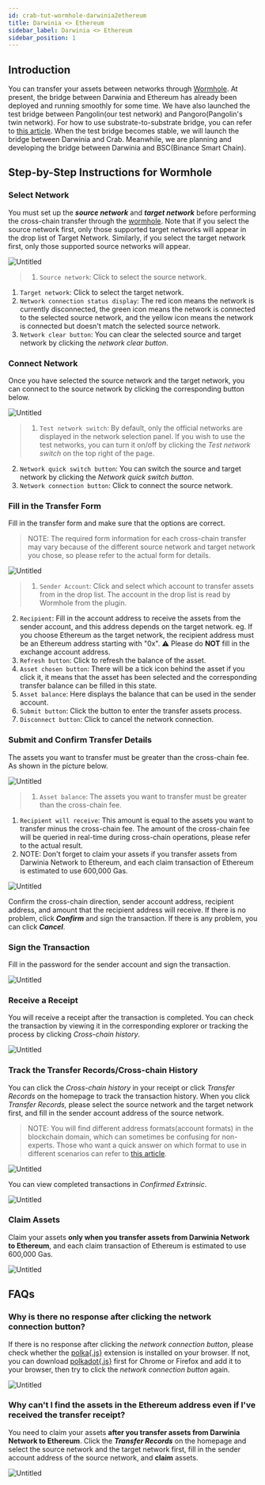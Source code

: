 ```yaml
---
id: crab-tut-wormhole-darwinia2ethereum
title: Darwinia <> Ethereum
sidebar_label: Darwinia <> Ethereum
sidebar_position: 1
---
```


## Introduction

You can transfer your assets between networks through [Wormhole](https://wormhole.darwinia.network/). At present, the bridge between Darwinia and Ethereum has already been deployed and running smoothly for some time. We have also launched the test bridge between Pangolin(our test network) and Pangoro(Pangolin's twin network). For how to use substrate-to-substrate bridge, you can refer to [this article](https://darwinianetwork.medium.com/wormhole-update-the-substrate-to-substrate-bridge-between-pangoro-and-pangolin-testnets-deployed-d77685dadcfd?source=user_profile---------15-------------------------------). When the test bridge becomes stable, we will launch the bridge between Darwinia and Crab. Meanwhile, we are planning and developing the bridge between Darwinia and BSC(Binance Smart Chain).

## Step-by-Step Instructions for Wormhole

### Select Network

You must set up the ***source network*** and ***target network*** before performing the cross-chain transfer through the [wormhole](http://wormhole.darwinia.network). Note that if you select the source network first, only those supported target networks will appear in the drop list of Target Network. Similarly, if you select the target network first, only those supported source networks will appear.

![Untitled](../../assets/tutorials-for-tools/wormhole-user-guide/wormhole-d2e-01.png)

> 1. `Source network`: Click to select the source network.
1. `Target network`: Click to select the target network.
2. `Network connection status display`: The red icon means the network is currently disconnected, the green icon means the network is connected to the selected source network, and the yellow icon means the network is connected but doesn't match the selected source network.
3. `Network clear button`: You can clear the selected source and target network by clicking the *network clear button*.
> 

### Connect Network

Once you have selected the source network and the target network, you can connect to the source network by clicking the corresponding button below.

![Untitled](../../assets/tutorials-for-tools/wormhole-user-guide/wormhole-d2e-02.png)

> 1. `Test network switch`: By default, only the official networks are displayed in the network selection panel. If you wish to use the test networks, you can turn it on/off by clicking the *Test network switch* on the top right of the page.
2. `Network quick switch button`: You can switch the source and target network by clicking the *Network quick switch button*.
3. `Network connection button`: Click to connect the source network.
> 

### Fill in the Transfer Form

Fill in the transfer form and make sure that the options are correct.

> NOTE: The required form information for each cross-chain transfer may vary because of the different source network and target network you chose, so please refer to the actual form for details.
> 

![Untitled](../../assets/tutorials-for-tools/wormhole-user-guide/wormhole-d2e-03.png)

> 1. `Sender Account`: Click and select which account to transfer assets from in the drop list. The account in the drop list is read by Wormhole from the plugin.
2. `Recipient`: Fill in the account address to receive the assets from the sender account, and this address depends on the target network. eg. If you choose Ethereum as the target network, the recipient address must be an Ethereum address starting with "0x". ⚠️ Please do **NOT** fill in the exchange account address.
3. `Refresh button`: Click to refresh the balance of the asset.
4. `Asset chosen button`: There will be a tick icon behind the asset if you click it, it means that the asset has been selected and the corresponding transfer balance can be filled in this state.
5. `Asset balance`: Here displays the balance that can be used in the sender account.
6. `Submit button`: Click the button to enter the transfer assets process.
7. `Disconnect button`: Click to cancel the network connection.
> 

### Submit and Confirm Transfer Details

The assets you want to transfer must be greater than the cross-chain fee. As shown in the picture below.

![Untitled](../../assets/tutorials-for-tools/wormhole-user-guide/wormhole-d2e-04.png)

> 1. `Asset balance`: The assets you want to transfer must be greater than the cross-chain fee.
1. `Recipient will receive`: This amount is equal to the assets you want to transfer minus the cross-chain fee. The amount of the cross-chain fee will be queried in real-time during cross-chain operations, please refer to the actual result.
2. NOTE: Don't forget to claim your assets if you transfer assets from Darwinia Network to Ethereum, and each claim transaction of Ethereum is estimated to use 600,000 Gas.
> 

![Untitled](../../assets/tutorials-for-tools/wormhole-user-guide/wormhole-d2e-05.png)

Confirm the cross-chain direction, sender account address, recipient address, and amount that the recipient address will receive. If there is no problem, click ***Confirm*** and sign the transaction. If there is any problem, you can click ***Cancel***.

### Sign the Transaction

Fill in the password for the sender account and sign the transaction.

![Untitled](../../assets/tutorials-for-tools/wormhole-user-guide/wormhole-d2e-06.png)

### Receive a Receipt

You will receive a receipt after the transaction is completed. You can check the transaction by viewing it in the corresponding explorer or tracking the process by clicking *Cross-chain history*.

![Untitled](../../assets/tutorials-for-tools/wormhole-user-guide/wormhole-d2e-07.png)

### Track the Transfer Records/Cross-chain History

You can click the *Cross-chain history* in your receipt or click *Transfer Records* on the homepage to track the transaction history. When you click *Transfer Records,* please select the source network and the target network first, and fill in the sender account address of the source network.

> NOTE: You will find different address formats(account formats) in the blockchain domain, which can sometimes be confusing for non-experts. Those who want a quick answer on which format to use in different scenarios can refer to [this article](../../evm-compatible-crab-smart-chain/builders/advanced/dvm-address.md).
> 

![Untitled](../../assets/tutorials-for-tools/wormhole-user-guide/wormhole-d2e-08.png)

You can view completed transactions in *Confirmed Extrinsic*.

![Untitled](../../assets/tutorials-for-tools/wormhole-user-guide/wormhole-d2e-09.png)

### Claim Assets

Claim your assets **only when you transfer assets from Darwinia Network to Ethereum**, and each claim transaction of Ethereum is estimated to use 600,000 Gas.

![Untitled](../../assets/tutorials-for-tools/wormhole-user-guide/wormhole-d2e-10.png)

## FAQs

### Why is there no response after clicking the network connection button?

If there is no response after clicking the *network connection button*, please check whether the [polka{.js}](https://polkadot.js.org/extension/) extension is installed on your browser. If not, you can download [polkadot{.js}](https://polkadot.js.org/extension/) first for Chrome or Firefox and add it to your browser, then try to click the *network connection button* again.

![Untitled](../../assets/tutorials-for-tools/wormhole-user-guide/wormhole-d2e-11.png)

### Why can't I find the assets in the Ethereum address even if I've received the transfer receipt?

You need to claim your assets **after you transfer assets from Darwinia Network to Ethereum**. Click the ***Transfer Records*** on the homepage and select the source network and the target network first, fill in the sender account address of the source network, and **claim** assets.

![Untitled](../../assets/tutorials-for-tools/wormhole-user-guide/wormhole-d2e-12.png)